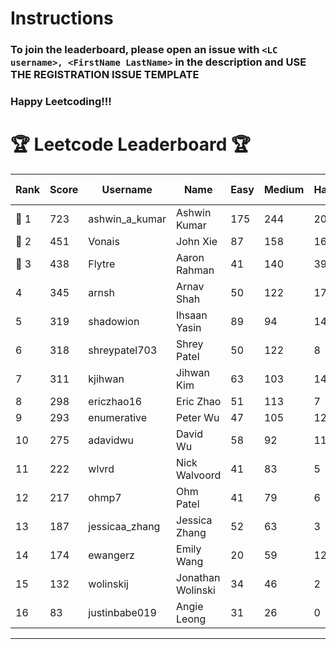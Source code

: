 # Instructions
### To join the leaderboard, please open an issue with `<LC username>, <FirstName LastName>` in the description and USE THE REGISTRATION ISSUE TEMPLATE
### Happy Leetcoding!!!


# 🏆 Leetcode Leaderboard 🏆

| Rank | Score | Username       | Name | Easy | Medium | Hard | Problems Solved |
|------|----------------|-----------------|-------------------|--------------|--------------|--------------|--------------|
| 🥇 1 | 723 | ashwin_a_kumar | Ashwin Kumar | 175 | 244 | 20 | 439 |
| 🥈 2 | 451 | Vonais | John Xie | 87 | 158 | 16 | 261 |
| 🥉 3 | 438 | Flytre | Aaron Rahman | 41 | 140 | 39 | 220 |
| 4 | 345 | arnsh | Arnav Shah | 50 | 122 | 17 | 189 |
| 5 | 319 | shadowion | Ihsaan Yasin | 89 | 94 | 14 | 197 |
| 6 | 318 | shreypatel703 | Shrey Patel | 50 | 122 | 8 | 180 |
| 7 | 311 | kjihwan | Jihwan Kim | 63 | 103 | 14 | 180 |
| 8 | 298 | ericzhao16 | Eric Zhao | 51 | 113 | 7 | 171 |
| 9 | 293 | enumerative | Peter Wu | 47 | 105 | 12 | 164 |
| 10 | 275 | adavidwu | David Wu | 58 | 92 | 11 | 161 |
| 11 | 222 | wlvrd | Nick Walvoord | 41 | 83 | 5 | 129 |
| 12 | 217 | ohmp7 | Ohm Patel | 41 | 79 | 6 | 126 |
| 13 | 187 | jessicaa_zhang | Jessica Zhang | 52 | 63 | 3 | 118 |
| 14 | 174 | ewangerz | Emily Wang | 20 | 59 | 12 | 91 |
| 15 | 132 | wolinskij | Jonathan Wolinski | 34 | 46 | 2 | 82 |
| 16 | 83 | justinbabe019 | Angie Leong | 31 | 26 | 0 | 57 |
---